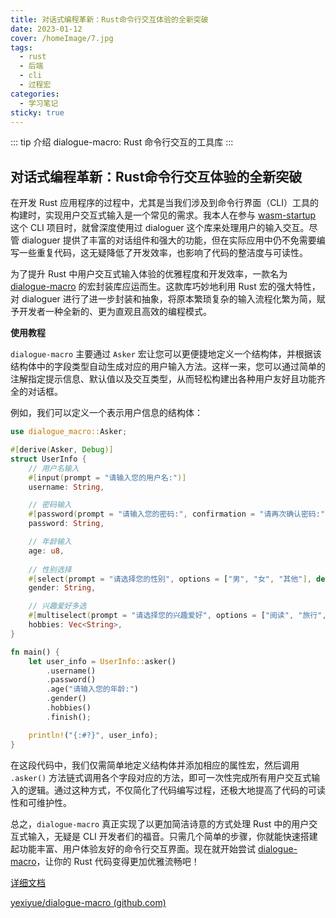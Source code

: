```yaml
---
title: 对话式编程革新：Rust命令行交互体验的全新突破
date: 2023-01-12
cover: /homeImage/7.jpg
tags:
  - rust
  - 后端
  - cli
  - 过程宏
categories:
  - 学习笔记
sticky: true
---
```


::: tip 介绍
dialogue-macro: Rust 命令行交互的工具库
:::

<!-- more -->

## 对话式编程革新：Rust命令行交互体验的全新突破

在开发 Rust 应用程序的过程中，尤其是当我们涉及到命令行界面（CLI）工具的构建时，实现用户交互式输入是一个常见的需求。我本人在参与 [wasm-startup](https://github.com/yexiyue/wasm-startup) 这个 CLI 项目时，就曾深度使用过 dialoguer 这个库来处理用户的输入交互。尽管 dialoguer 提供了丰富的对话组件和强大的功能，但在实际应用中仍不免需要编写一些重复代码，这无疑降低了开发效率，也影响了代码的整洁度与可读性。

为了提升 Rust 中用户交互式输入体验的优雅程度和开发效率，一款名为 [dialogue-macro](https://crates.io/crates/dialogue-macro) 的宏封装库应运而生。这款库巧妙地利用 Rust 宏的强大特性，对 dialoguer 进行了进一步封装和抽象，将原本繁琐复杂的输入流程化繁为简，赋予开发者一种全新的、更为直观且高效的编程模式。

**使用教程**

`dialogue-macro` 主要通过 `Asker` 宏让您可以更便捷地定义一个结构体，并根据该结构体中的字段类型自动生成对应的用户输入方法。这样一来，您可以通过简单的注解指定提示信息、默认值以及交互类型，从而轻松构建出各种用户友好且功能齐全的对话框。

例如，我们可以定义一个表示用户信息的结构体：

```rust
use dialogue_macro::Asker;

#[derive(Asker, Debug)]
struct UserInfo {
    // 用户名输入
    #[input(prompt = "请输入您的用户名:")]
    username: String,

    // 密码输入
    #[password(prompt = "请输入您的密码:", confirmation = "请再次确认密码:", mismatch = "两次输入的密码不一致")]
    password: String,

    // 年龄输入
    age: u8,
    
    // 性别选择
    #[select(prompt = "请选择您的性别", options = ["男", "女", "其他"], default = 1)]
    gender: String,

    // 兴趣爱好多选
    #[multiselect(prompt = "请选择您的兴趣爱好", options = ["阅读", "旅行", "编程", "音乐"], default = [2, 3])]
    hobbies: Vec<String>,
}

fn main() {
    let user_info = UserInfo::asker()
        .username()
        .password()
        .age("请输入您的年龄:")
        .gender()
        .hobbies()
        .finish();

    println!("{:#?}", user_info);
}
```

在这段代码中，我们仅需简单地定义结构体并添加相应的属性宏，然后调用 `.asker()` 方法链式调用各个字段对应的方法，即可一次性完成所有用户交互式输入的逻辑。通过这种方式，不仅简化了代码编写过程，还极大地提高了代码的可读性和可维护性。

总之，`dialogue-macro` 真正实现了以更加简洁诗意的方式处理 Rust 中的用户交互式输入，无疑是 CLI 开发者们的福音。只需几个简单的步骤，你就能快速搭建起功能丰富、用户体验友好的命令行交互界面。现在就开始尝试 [dialogue-macro](https://crates.io/crates/dialogue-macro)，让你的 Rust 代码变得更加优雅流畅吧！



[详细文档](https://docs.rs/dialogue-macro/0.2.1/dialogue_macro/)

[yexiyue/dialogue-macro (github.com)](https://github.com/yexiyue/dialogue-macro)

